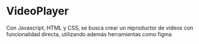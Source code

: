 # VideoPlayer
Con Javascript, HTML y CSS, se busca crear un reproductor de videos con funcionalidad directa, utilizando además herramientas como figma
